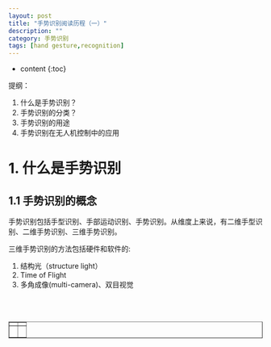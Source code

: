 ```yaml
---
layout: post
title: "手势识别阅读历程（一）"
description: ""
category: 手势识别
tags: [hand gesture,recognition]
---
```

* content
{:toc}

提纲：

1. 什么是手势识别？
2. 手势识别的分类？
3. 手势识别的用途
4. 手势识别在无人机控制中的应用





# 1. 什么是手势识别

## 1.1 手势识别的概念

手势识别包括手型识别、手部运动识别、手势识别。从维度上来说，有二维手型识别、二维手势识别、三维手势识别。

三维手势识别的方法包括硬件和软件的:

1) 结构光（structure light）
2) Time of Flight
3) 多角成像(multi-camera)、双目视觉





<div align="center"><table style="text-align: center; width: 100%;" border="1" cellpadding="1" cellspacing="1">

<tr>
<td><img src=""></td>
<td><img src=""></td>
</tr>

<tr>
<td><p><small><b> </b></small></p></td>
<td><p><small><b> </b></small></p></td>
</tr>

<br><br></table></div>



<div id="container"></div>
<link rel="stylesheet" href="https://imsun.github.io/gitment/style/default.css">
<script src="https://imsun.github.io/gitment/dist/gitment.browser.js"></script>
<script>
var gitment = new Gitment({
  id: 'hand-getsture'
  owner: 'windtom',
  repo: 'imagestom',
  oauth: {
    client_id: 'cd7a165e59efb20d5814',
    client_secret: '64c1adf3344bc40b32a9554c6f76f0c2f7f81373',
  },
})
gitment.render('container')
</script>